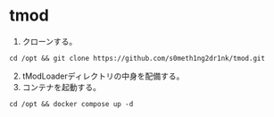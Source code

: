 # tmod
1. クローンする。
```
cd /opt && git clone https://github.com/s0meth1ng2dr1nk/tmod.git
```
2. tModLoaderディレクトリの中身を配備する。
3. コンテナを起動する。
```
cd /opt && docker compose up -d 
```

